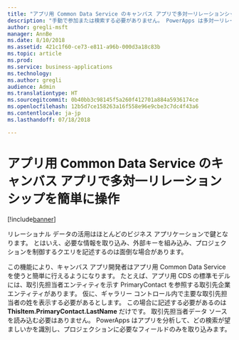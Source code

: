```yaml
---
title: "アプリ用 Common Data Service のキャンバス アプリで多対一リレーションシップを簡単に操作"
description: "手動で参加または検索する必要がありません。 PowerApps は多対一リレーションシップを自動で拡張するため、必要な情報はすぐそこにあります。"
author: gregli-msft
manager: AnnBe
ms.date: 8/10/2018
ms.assetid: 421c1f60-ce73-e811-a96b-000d3a18c83b
ms.topic: article
ms.prod: 
ms.service: business-applications
ms.technology: 
ms.author: gregli
audience: Admin
ms.translationtype: HT
ms.sourcegitcommit: 0b40bb3c98145f5a260f412701a884a5936174ce
ms.openlocfilehash: 12b5d7ce158263a16f558e96e9cbe3c7dc4f43a6
ms.contentlocale: ja-jp
ms.lasthandoff: 07/18/2018

---
```

# <a name="easy-to-work-with-many-to-one-relationships-in-canvas-apps-for-common-data-service-for-apps"></a>アプリ用 Common Data Service のキャンバス アプリで多対一リレーションシップを簡単に操作


[!include[banner](../../includes/banner.md)]

リレーショナル データの活用はほとんどのビジネス アプリケーションで鍵となります。 とはいえ、必要な情報を取り込み、外部キーを組み込み、プロジェクションを制御するクエリを記述するのは面倒な場合があります。

この機能により、キャンバス アプリ開発者はアプリ用 Common Data Service を使うと簡単に行えるようになります。 たとえば、アプリ用 CDS の標準モデルには、取引先担当者エンティティを示す PrimaryContact を参照する取引先企業エンティティがあります。 仮に、ギャラリー コントロール内で主要な取引先担当者の姓を表示する必要があるとします。 この場合に記述する必要があるのは **ThisItem.PrimaryContact.LastName** だけです。 取引先担当者データ ソースを読み込む必要はありません。 PowerApps はアプリを分析して、どの検索が望ましいかを識別し、プロジェクションに必要なフィールドのみを取り込みます。

